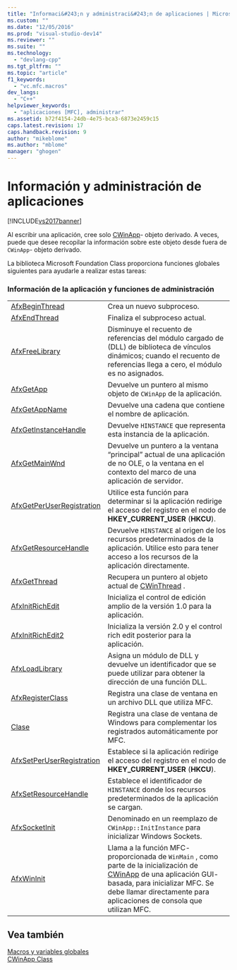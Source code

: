 ```yaml
---
title: "Informaci&#243;n y administraci&#243;n de aplicaciones | Microsoft Docs"
ms.custom: ""
ms.date: "12/05/2016"
ms.prod: "visual-studio-dev14"
ms.reviewer: ""
ms.suite: ""
ms.technology: 
  - "devlang-cpp"
ms.tgt_pltfrm: ""
ms.topic: "article"
f1_keywords: 
  - "vc.mfc.macros"
dev_langs: 
  - "C++"
helpviewer_keywords: 
  - "aplicaciones [MFC], administrar"
ms.assetid: b72f4154-24db-4e75-bca3-6873e2459c15
caps.latest.revision: 17
caps.handback.revision: 9
author: "mikeblome"
ms.author: "mblome"
manager: "ghogen"
---
```

# Informaci&#243;n y administraci&#243;n de aplicaciones
[!INCLUDE[vs2017banner](../../assembler/inline/includes/vs2017banner.md)]

Al escribir una aplicación, cree solo [CWinApp](../../mfc/reference/cwinapp-class.md)\- objeto derivado.  A veces, puede que desee recopilar la información sobre este objeto desde fuera de `CWinApp`\- objeto derivado.  
  
 La biblioteca Microsoft Foundation Class proporciona funciones globales siguientes para ayudarle a realizar estas tareas:  
  
### Información de la aplicación y funciones de administración  
  
|||  
|-|-|  
|[AfxBeginThread](../Topic/AfxBeginThread.md)|Crea un nuevo subproceso.|  
|[AfxEndThread](../Topic/AfxEndThread.md)|Finaliza el subproceso actual.|  
|[AfxFreeLibrary](../Topic/AfxFreeLibrary.md)|Disminuye el recuento de referencias del módulo cargado de \(DLL\) de biblioteca de vínculos dinámicos; cuando el recuento de referencias llega a cero, el módulo es no asignados.|  
|[AfxGetApp](../Topic/AfxGetApp.md)|Devuelve un puntero al mismo objeto de `CWinApp` de la aplicación.|  
|[AfxGetAppName](../Topic/AfxGetAppName.md)|Devuelve una cadena que contiene el nombre de aplicación.|  
|[AfxGetInstanceHandle](../Topic/AfxGetInstanceHandle.md)|Devuelve `HINSTANCE` que representa esta instancia de la aplicación.|  
|[AfxGetMainWnd](../Topic/AfxGetMainWnd.md)|Devuelve un puntero a la ventana “principal” actual de una aplicación de no OLE, o la ventana en el contexto del marco de una aplicación de servidor.|  
|[AfxGetPerUserRegistration](../Topic/AfxGetPerUserRegistration.md)|Utilice esta función para determinar si la aplicación redirige el acceso del registro en el nodo de **HKEY\_CURRENT\_USER** \(**HKCU**\).|  
|[AfxGetResourceHandle](../Topic/AfxGetResourceHandle.md)|Devuelve `HINSTANCE` al origen de los recursos predeterminados de la aplicación.  Utilice esto para tener acceso a los recursos de la aplicación directamente.|  
|[AfxGetThread](../Topic/AfxGetThread.md)|Recupera un puntero al objeto actual de [CWinThread](../../mfc/reference/cwinthread-class.md) .|  
|[AfxInitRichEdit](../Topic/AfxInitRichEdit.md)|Inicializa el control de edición amplio de la versión 1.0 para la aplicación.|  
|[AfxInitRichEdit2](../Topic/AfxInitRichEdit2.md)|Inicializa la versión 2.0 y el control rich edit posterior para la aplicación.|  
|[AfxLoadLibrary](../Topic/AfxLoadLibrary.md)|Asigna un módulo de DLL y devuelve un identificador que se puede utilizar para obtener la dirección de una función DLL.|  
|[AfxRegisterClass](../Topic/AfxRegisterClass.md)|Registra una clase de ventana en un archivo DLL que utiliza MFC.|  
|[Clase](../Topic/AfxRegisterWndClass.md)|Registra una clase de ventana de Windows para complementar los registrados automáticamente por MFC.|  
|[AfxSetPerUserRegistration](../Topic/AfxSetPerUserRegistration.md)|Establece si la aplicación redirige el acceso del registro en el nodo de **HKEY\_CURRENT\_USER** \(**HKCU**\).|  
|[AfxSetResourceHandle](../Topic/AfxSetResourceHandle.md)|Establece el identificador de `HINSTANCE` donde los recursos predeterminados de la aplicación se cargan.|  
|[AfxSocketInit](../Topic/AfxSocketInit.md)|Denominado en un reemplazo de `CWinApp::InitInstance` para inicializar Windows Sockets.|  
|[AfxWinInit](../Topic/AfxWinInit.md)|Llama a la función MFC\- proporcionada de `WinMain` , como parte de la inicialización de [CWinApp](../../mfc/reference/cwinapp-class.md) de una aplicación GUI\- basada, para inicializar MFC.  Se debe llamar directamente para aplicaciones de consola que utilizan MFC.|  
  
## Vea también  
 [Macros y variables globales](../../mfc/reference/mfc-macros-and-globals.md)   
 [CWinApp Class](../../mfc/reference/cwinapp-class.md)